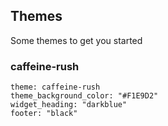 ## Themes

Some themes to get you started

### caffeine-rush

```
theme: caffeine-rush
theme_background_color: "#F1E9D2"
widget_heading: "darkblue"
footer: "black"
```